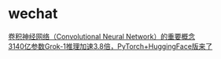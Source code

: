 # wechat
[卷积神经网络（Convolutional Neural Network）的重要概念](https://mp.weixin.qq.com/s/VMPBhe2VmGoGE-1p-_OLQQ)  
[3140亿参数Grok-1推理加速3.8倍，PyTorch+HuggingFace版来了](https://www.qbitai.com/2024/03/130778.html) 

